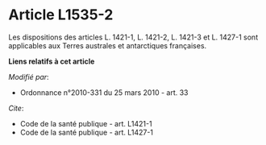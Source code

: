 # Article L1535-2

Les dispositions des articles L. 1421-1, L. 1421-2, L. 1421-3 et L. 1427-1 sont applicables aux Terres australes et
antarctiques françaises.

**Liens relatifs à cet article**

_Modifié par_:

  - Ordonnance n°2010-331 du 25 mars 2010 - art. 33

_Cite_:

  - Code de la santé publique - art. L1421-1
  - Code de la santé publique - art. L1427-1
